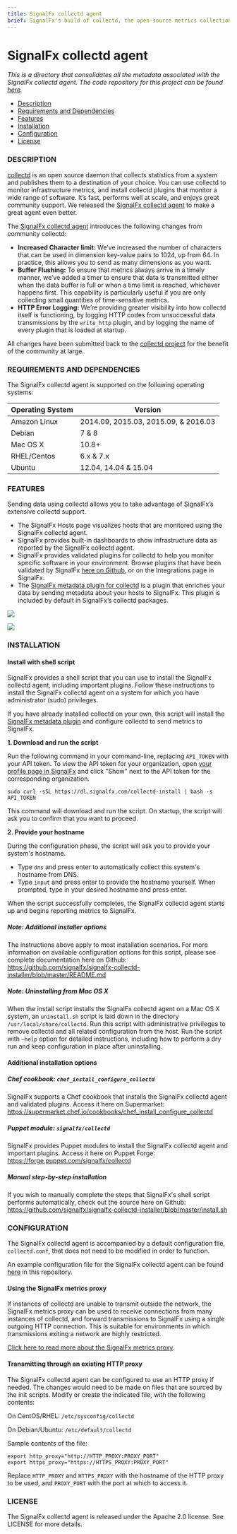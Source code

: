 ```yaml
---
title: SignalFx collectd agent
brief: SignalFx's build of collectd, the open-source metrics collection agent.
---
```


# SignalFx collectd agent

_This is a directory that consolidates all the metadata associated with the SignalFx collectd agent. The code repository for this project can be found [here](https://github.com/signalfx/collectd/)._

- [Description](#description)
- [Requirements and Dependencies](#requirements-and-dependencies)
- [Features](#features)
- [Installation](#installation)
- [Configuration](#configuration)
- [License](#license)

### DESCRIPTION

[collectd](http://collectd.org) is an open source daemon that collects statistics from a system and publishes them to a destination of your choice. You can use collectd to monitor infrastructure metrics, and install collectd plugins that monitor a wide range of software. It’s fast, performs well at scale, and enjoys great community support. We released the [SignalFx collectd agent](https://github.com/signalfx/collectd) to make a great agent even better.

The [SignalFx collectd agent](https://github.com/signalfx/collectd) introduces the following changes from community collectd:

* **Increased Character limit:** We’ve increased the number of characters that can be used in dimension key-value pairs to 1024, up from 64. In practice, this allows you to send as many dimensions as you want.
* **Buffer Flushing:** To ensure that metrics always arrive in a timely manner, we’ve added a timer to ensure that data is transmitted either when the data buffer is full or when a time limit is reached, whichever happens first. This capability is particularly useful if you are only collecting small quantities of time-sensitive metrics.
* **HTTP Error Logging:** We’re providing greater visibility into how collectd itself is functioning, by logging HTTP codes from unsuccessful data transmissions by the `write_http` plugin, and by logging the name of every plugin that is loaded at startup. 

All changes have been submitted back to the [collectd project](http://collectd.org) for the benefit of the community at large. 

### REQUIREMENTS AND DEPENDENCIES

The SignalFx collectd agent is supported on the following operating systems:

| Operating System  | Version        |
|-----------|----------------|
| Amazon Linux | 2014.09, 2015.03, 2015.09, & 2016.03 |
| Debian  | 7 & 8 |
| Mac OS X | 10.8+ |
| RHEL/Centos | 6.x & 7.x |
| Ubuntu  | 12.04, 14.04 & 15.04 |

### FEATURES

Sending data using collectd allows you to take advantage of SignalFx’s extensive collectd support.

- The SignalFx Hosts page visualizes hosts that are monitored using the SignalFx collectd agent. 
- SignalFx provides built-in dashboards to show infrastructure data as reported by the SignalFx collectd agent.
- SignalFx provides validated plugins for collectd to help you monitor specific software in your environment. Browse plugins that have been validated by SignalFx [here on Github](http://signalfx.github.io), or on the Integrations page in SignalFx.
- The [SignalFx metadata plugin for collectd](../collectd-signalfx) is a plugin that enriches your data by sending metadata about your hosts to SignalFx. This plugin is included by default in SignalFx’s collectd packages. 

![](./img/collectdhostspage.png)

![](./img/hostspagesinglehost.png)

### INSTALLATION

#### Install with shell script

SignalFx provides a shell script that you can use to install the SignalFx collectd agent, including important plugins. Follow these instructions to install the SignalFx collectd agent on a system for which you have administrator (sudo) privileges. 

If you have already installed collectd on your own, this script will install the [SignalFx metadata plugin](../collectd-signalfx) and configure collectd to send metrics to SignalFx.

**1. Download and run the script**

 Run the following command in your command-line, replacing `API_TOKEN` with your API token. To view the API token for your organization, open [your profile page in SignalFx](https://app.signalfx.com/#/myprofile) and click "Show" next to the API token for the corresponding organization.
 ```
 sudo curl -sSL https://dl.signalfx.com/collectd-install | bash -s API_TOKEN
 ```
 This command will download and run the script. On startup, the script will ask you to confirm that you want to proceed.

**2. Provide your hostname**

 During the configuration phase, the script will ask you to provide your system's hostname.

 * Type `dns` and press enter to automatically collect this system's hostname from DNS.
 * Type `input` and press enter to provide the hostname yourself. When prompted, type in your desired hostname and press enter.

When the script successfully completes, the SignalFx collectd agent starts up and begins reporting metrics to SignalFx. 

##### Note: Additional installer options

The instructions above apply to most installation scenarios. For more information on available configuration options for this script, please see complete documentation here on Github: https://github.com/signalfx/signalfx-collectd-installer/blob/master/README.md 

##### Note: Uninstalling from Mac OS X

When the install script installs the SignalFx collectd agent on a Mac OS X system, an `uninstall.sh` script is laid down in the directory `/usr/local/share/collectd`. Run this script with administrative privileges to remove collectd and all related configuration from the host. Run the script with `–help` option for detailed instructions, including how to perform a dry run and keep configuration in place after uninstalling. 

#### Additional installation options

##### Chef cookbook: `chef_install_configure_collectd`

SignalFx supports a Chef cookbook that installs the SignalFx collectd agent and validated plugins. Access it here on Supermarket: https://supermarket.chef.io/cookbooks/chef_install_configure_collectd

##### Puppet module: `signalfx/collectd`

SignalFx provides Puppet modules to install the SignalFx collectd agent and important plugins. Access it here on Puppet Forge: 
https://forge.puppet.com/signalfx/collectd

##### Manual step-by-step installation

If you wish to manually complete the steps that SignalFx's shell script performs automatically, check out the source here on Github: https://github.com/signalfx/signalfx-collectd-installer/blob/master/install.sh

### CONFIGURATION

The SignalFx collectd agent is accompanied by a default configuration file, `collectd.conf`, that does not need to be modified in order to function. 

An example configuration file for the SignalFx collectd agent can be found [here](./collectd.conf) in this repository. 

#### Using the SignalFx metrics proxy

If instances of collectd are unable to transmit outside the network, the SignalFx metrics proxy can be used to receive connections from many instances of collectd, and forward transmissions to SignalFx using a single outgoing HTTP connection. This is suitable for environments in which transmissions exiting a network are highly restricted. 

[Click here to read more about the SignalFx metrics proxy](https://github.com/signalfx/integrations/tree/master/metricproxy). 

#### Transmitting through an existing HTTP proxy

The SignalFx collectd agent can be configured to use an HTTP proxy if needed. The changes would need to be made on files that are sourced by the init scripts. Modify or create the indicated file, with the following contents:

On CentOS/RHEL: `/etc/sysconfig/collectd`

On Debian/Ubuntu: `/etc/default/collectd`

Sample contents of the file:
```
export http_proxy="http://HTTP_PROXY:PROXY_PORT"
export https_proxy="https://HTTPS_PROXY:PROXY_PORT"
```

Replace `HTTP_PROXY` and `HTTPS_PROXY` with the hostname of the HTTP proxy to be used, and `PROXY_PORT` with the port at which to access it. 

### LICENSE

The SignalFx collectd agent is released under the Apache 2.0 license. See LICENSE for more details.
